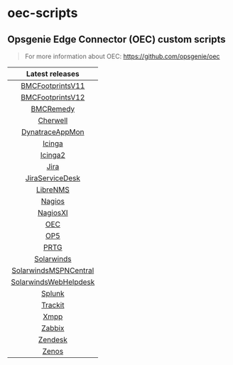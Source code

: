 # oec-scripts

## Opsgenie Edge Connector (OEC) custom scripts
  
> For more information about OEC: https://github.com/opsgenie/oec


| Latest releases |
| :-------------: |
| [BMCFootprintsV11](https://github.com/opsgenie/oec-scripts/releases/tag/BMCFootprintsV11-1.1.1_oec-1.1.0) |
| [BMCFootprintsV12](https://github.com/opsgenie/oec-scripts/releases/tag/BMCFootprintsV12-1.1.1_oec-1.1.0) |
| [BMCRemedy](https://github.com/opsgenie/oec-scripts/releases/tag/BMCRemedy-1.1.1_oec-1.1.0) |
| [Cherwell](https://github.com/opsgenie/oec-scripts/releases/tag/Cherwell-1.1.2_oec-1.1.0) |
| [DynatraceAppMon](https://github.com/opsgenie/oec-scripts/releases/tag/DynatraceAppMon-1.1.1_oec-1.1.0) |
| [Icinga](https://github.com/opsgenie/oec-scripts/releases/tag/Icinga-1.1.2_oec-1.1.0) |
| [Icinga2](https://github.com/opsgenie/oec-scripts/releases/tag/Icinga2-1.1.3_oec-1.1.0) |
| [Jira](https://github.com/opsgenie/oec-scripts/releases/tag/Jira-1.1.1_oec-1.1.0) |
| [JiraServiceDesk](https://github.com/opsgenie/oec-scripts/releases/tag/JiraServiceDesk-1.1.2_oec-1.1.0) |
| [LibreNMS](https://github.com/opsgenie/oec-scripts/releases/tag/LibreNMS-1.1.1_oec-1.1.0) |
| [Nagios](https://github.com/opsgenie/oec-scripts/releases/tag/Nagios-1.1.1_oec-1.1.0) |
| [NagiosXI](https://github.com/opsgenie/oec-scripts/releases/tag/NagiosXI-1.1.1_oec-1.1.0) |
| [OEC](https://github.com/opsgenie/oec-scripts/releases/tag/OEC-1.1.1_oec-1.1.0) |
| [OP5](https://github.com/opsgenie/oec-scripts/releases/tag/OP5-1.1.1_oec-1.1.0) |
| [PRTG](https://github.com/opsgenie/oec-scripts/releases/tag/PRTG-1.1.1_oec-1.1.0) |
| [Solarwinds](https://github.com/opsgenie/oec-scripts/releases/tag/Solarwinds-1.1.1_oec-1.1.0) |
| [SolarwindsMSPNCentral](https://github.com/opsgenie/oec-scripts/releases/tag/SolarwindsMSPNCentral-1.1.1_oec-1.1.0) |
| [SolarwindsWebHelpdesk](https://github.com/opsgenie/oec-scripts/releases/tag/SolarwindsWebHelpdesk-1.1.1_oec-1.1.0) |
| [Splunk](https://github.com/opsgenie/oec-scripts/releases/tag/Splunk-1.1.2_oec-1.1.0) |
| [Trackit](https://github.com/opsgenie/oec-scripts/releases/tag/Trackit-1.1.1_oec-1.1.0) |
| [Xmpp](https://github.com/opsgenie/oec-scripts/releases/tag/Xmpp-1.1.1_oec-1.1.0) |
| [Zabbix](https://github.com/opsgenie/oec-scripts/releases/tag/Zabbix-1.1.2_oec-1.1.0) |
| [Zendesk](https://github.com/opsgenie/oec-scripts/releases/tag/Zendesk-1.1.1_oec-1.1.0) |
| [Zenos](https://github.com/opsgenie/oec-scripts/releases/tag/Zenoss-1.1.1_oec-1.1.0) |